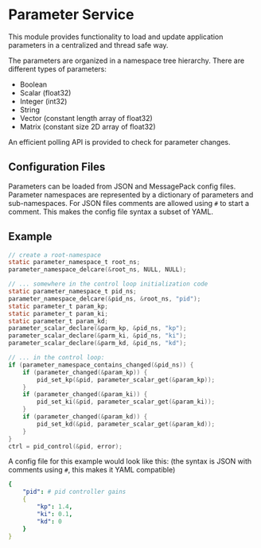# Parameter Service

This module provides functionality to load and update application parameters
in a centralized and thread safe way.

The parameters are organized in a namespace tree hierarchy. There are different
types of parameters:

- Boolean
- Scalar (float32)
- Integer (int32)
- String
- Vector (constant length array of float32)
- Matrix (constant size 2D array of float32)

An efficient polling API is provided to check for parameter changes.

## Configuration Files

Parameters can be loaded from JSON and MessagePack config files.
Parameter namespaces are represented by a dictionary of parameters and
sub-namespaces.
For JSON files comments are allowed using ```#``` to start a comment. This
makes the config file syntax a subset of YAML.

## Example

```c
// create a root-namespace
static parameter_namespace_t root_ns;
parameter_namespace_delcare(&root_ns, NULL, NULL);

// ... somewhere in the control loop initialization code
static parameter_namespace_t pid_ns;
parameter_namespace_delcare(&pid_ns, &root_ns, "pid");
static parameter_t param_kp;
static parameter_t param_ki;
static parameter_t param_kd;
parameter_scalar_declare(&parm_kp, &pid_ns, "kp");
parameter_scalar_declare(&parm_ki, &pid_ns, "ki");
parameter_scalar_declare(&parm_kd, &pid_ns, "kd");

// ... in the control loop:
if (parameter_namespace_contains_changed(&pid_ns)) {
    if (parameter_changed(&param_kp)) {
        pid_set_kp(&pid, parameter_scalar_get(&param_kp));
    }
    if (parameter_changed(&param_ki)) {
        pid_set_ki(&pid, parameter_scalar_get(&param_ki));
    }
    if (parameter_changed(&param_kd)) {
        pid_set_kd(&pid, parameter_scalar_get(&param_kd));
    }
}
ctrl = pid_control(&pid, error);

```

A config file for this example would look like this:
(the syntax is JSON with comments using ```#```, this makes it YAML compatible)

```yaml
{
    "pid": # pid controller gains
    {
        "kp": 1.4,
        "ki": 0.1,
        "kd": 0
    }
}
```
